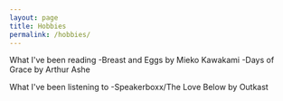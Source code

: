 ```yaml
---
layout: page
title: Hobbies
permalink: /hobbies/
---
```


What I've been reading
-Breast and Eggs by Mieko Kawakami
-Days of Grace by Arthur Ashe

What I've been listening to
-Speakerboxx/The Love Below by Outkast